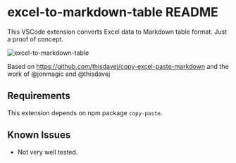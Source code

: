 # excel-to-markdown-table README

This VSCode extension converts Excel data to Markdown table format. Just a proof of concept.

![excel-to-markdown-table](https://user-images.githubusercontent.com/1297882/35767301-2fd0c490-08ea-11e8-89d7-933238fed3f2.gif)

Based on https://github.com/thisdavej/copy-excel-paste-markdown and the work of @jonmagic and @thisdavej

## Requirements

This extension depends on npm package `copy-paste`.

## Known Issues

* Not very well tested.